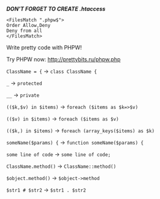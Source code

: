 ***DON'T FORGET TO CREATE .htaccess***
```
<FilesMatch ".phpw$">
Order Allow,Deny
Deny from all
</FilesMatch>
```

Write pretty code with PHPW!

Try PHPW now: http://prettybits.ru/phpw.php

`ClassName = {` -> `class ClassName {`

`_` -> `protected`

`__` -> `private`

`(($k,$v) in $items)` -> `foreach ($items as $k=>$v)`

`(($v) in $items)` -> `foreach ($items as $v)`

`(($k,) in $items)` -> `foreach (array_keys($items) as $k)`

`someName($params) {` -> `function someName($params) {`

`some line of code` -> `some line of code;`

`ClassName.method()` -> `ClassName::method()`

`$object.method()` -> `$object->method`

`$str1 # $str2` -> `$str1 . $str2`
